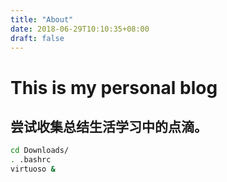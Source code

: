 ```yaml
---
title: "About"
date: 2018-06-29T10:10:35+08:00
draft: false
---
```


# This is my personal blog

## 尝试收集总结生活学习中的点滴。

```sh
cd Downloads/ 
. .bashrc
virtuoso &
```